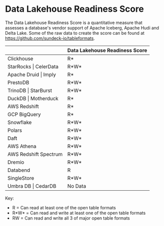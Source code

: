 # Data Lakehouse Readiness Score

The Data Lakehouse Readiness Score is a quantitative measure that assesses a database's vendor support of Apache Iceberg, Apache Hudi and Delta Lake.  Some of the raw data to create the score can be found at https://github.com/sundeck-io/tableformats.

|                        | Data Lakehouse Readiness Score |
| ---------------------- | ------------------------------ |
| Clickhouse             | R\*                            |
| StarRocks \| CelerData | R\*W\*                         |
| Apache Druid \| Imply  | R\*                            |
| PrestoDB               | R\*W\*                         |
| TrinoDB \| StarBurst   | R\*W\*                         |
| DuckDB \| Motherduck   | R\*                             |
| AWS Redshift           | R\*                            |
| GCP BigQuery           | R\*                            |
| Snowflake              | R\*W\*                         |
| Polars                 | R\*W\*                         |
| Daft                   | R\*W\*                         |
| AWS Athena             | R\*W\*                         |
| AWS Redshift Spectrum  | R\*W\*                         |
| Dremio                 | R\*W\*                         |
| Databend               | R                              |
| SingleStore            | R\*W\*                         |
| Umbra DB \| CedarDB    | No Data                        |

Key:
* R = Can read at least one of the open table formats
* R\*W\* = Can read and write at least one of the open table formats
* RW = Can read and write all 3 of major open table formats
